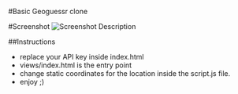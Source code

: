 #Basic Geoguessr clone

#Screenshot
![Screenshot Description](demoscreenshot.png)

##Instructions

- replace your API key inside index.html
- views/index.html is the entry point
- change static coordinates for the location inside the script.js file.
- enjoy ;)

